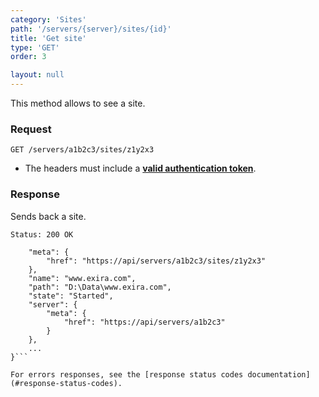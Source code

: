 ```yaml
---
category: 'Sites'
path: '/servers/{server}/sites/{id}'
title: 'Get site'
type: 'GET'
order: 3

layout: null
---
```


This method allows to see a site.

### Request

```GET /servers/a1b2c3/sites/z1y2x3```

* The headers must include a **[valid authentication token](#authentication)**.

### Response

Sends back a site.

```Status: 200 OK```
```{
    "meta": {
        "href": "https://api/servers/a1b2c3/sites/z1y2x3"
    },
    "name": "www.exira.com",
    "path": "D:\Data\www.exira.com",
    "state": "Started",
    "server": {
        "meta": {
            "href": "https://api/servers/a1b2c3"
        }
    },
    ...
}```

For errors responses, see the [response status codes documentation](#response-status-codes).
